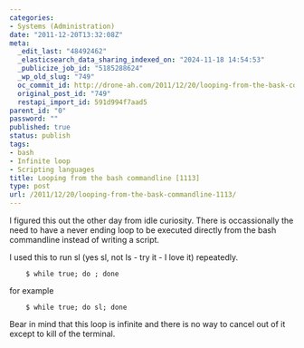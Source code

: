```yaml
---
categories:
- Systems (Administration)
date: "2011-12-20T13:32:08Z"
meta:
  _edit_last: "48492462"
  _elasticsearch_data_sharing_indexed_on: "2024-11-18 14:54:53"
  _publicize_job_id: "5185288624"
  _wp_old_slug: "749"
  oc_commit_id: http://drone-ah.com/2011/12/20/looping-from-the-bask-commandline-1113/1324387936
  original_post_id: "749"
  restapi_import_id: 591d994f7aad5
parent_id: "0"
password: ""
published: true
status: publish
tags:
- bash
- Infinite loop
- Scripting languages
title: Looping from the bash commandline [1113]
type: post
url: /2011/12/20/looping-from-the-bask-commandline-1113/
---
```


I figured this out the other day from idle curiosity. There is occassionally the
need to have a never ending loop to be executed directly from the bash
commandline instead of writing a script.

I used this to run sl (yes sl, not ls - try it - I love it) repeatedly.

```
    $ while true; do ; done
```

for example

```
    $ while true; do sl; done
```

Bear in mind that this loop is infinite and there is no way to cancel out of it
except to kill of the terminal.
